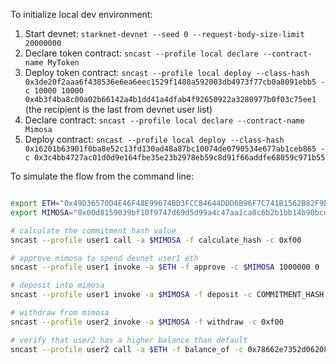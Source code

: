 To initialize local dev environment:

1. Start devnet: `starknet-devnet --seed 0 --request-body-size-limit 20000000`
1. Declare token contract: `sncast --profile local declare --contract-name MyToken`
1. Deploy token contract: `sncast --profile local deploy --class-hash 0x3de20f2aaa6f438536e6ea6eec1529f1488a592003db4973f77cb0a8091ebb5 -c 10000 10000 0x4b3f4ba8c00a02b66142a4b1dd41a4dfab4f92650922a3280977b0f03c75ee1` (the recipient is the last from devnet user list)
1. Declare contract: `sncast --profile local declare --contract-name Mimosa`
1. Deploy contract: `sncast --profile local deploy --class-hash 0x16201b63901f0ba8e52c13fd130ad48a87bc10074de0790534e677ab1ceb865 -c 0x3c4bb4727ac01d0d9e164fbe35e23b2978eb59c8d91f66addfe68059c971b55`

To simulate the flow from the command line:

```sh

export ETH="0x49D36570D4E46F48E99674BD3FCC84644DDD6B96F7C741B1562B82F9E004DC7"
export MIMOSA="0x00d8159039bf10f9747d69d5d99a4c47aa1ca8c6b2b1bb14b90bcda17f841be6"

# calculate the commitment hash value
sncast --profile user1 call -a $MIMOSA -f calculate_hash -c 0xf00

# approve mimosa to spend devnet user1 eth
sncast --profile user1 invoke -a $ETH -f approve -c $MIMOSA 1000000 0

# deposit into mimosa
sncast --profile user1 invoke -a $MIMOSA -f deposit -c COMMITMENT_HASH

# withdraw from mimosa
sncast --profile user2 invoke -a $MIMOSA -f withdraw -c 0xf00

# verify that user2 has a higher balance than default
sncast --profile user2 call -a $ETH -f balance_of -c 0x78662e7352d062084b0010068b99288486c2d8b914f6e2a55ce945f8792c8b1
```
